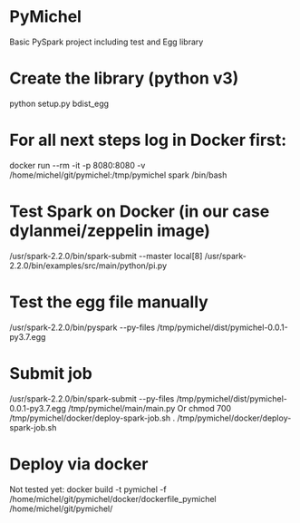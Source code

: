 # PyMichel

Basic PySpark project including test and Egg library

# Create the library (python v3)
python setup.py bdist_egg

# For all next steps log in Docker first:
docker run --rm -it -p 8080:8080 -v /home/michel/git/pymichel:/tmp/pymichel spark /bin/bash

# Test Spark on Docker (in our case dylanmei/zeppelin image) 
/usr/spark-2.2.0/bin/spark-submit --master local[8] /usr/spark-2.2.0/bin/examples/src/main/python/pi.py

# Test the egg file manually
/usr/spark-2.2.0/bin/pyspark --py-files /tmp/pymichel/dist/pymichel-0.0.1-py3.7.egg
<execute any step>

# Submit job
/usr/spark-2.2.0/bin/spark-submit --py-files /tmp/pymichel/dist/pymichel-0.0.1-py3.7.egg /tmp/pymichel/main/main.py
Or
chmod 700 /tmp/pymichel/docker/deploy-spark-job.sh
. /tmp/pymichel/docker/deploy-spark-job.sh

# Deploy via docker
Not tested yet: 
docker build  -t pymichel  -f /home/michel/git/pymichel/docker/dockerfile_pymichel /home/michel/git/pymichel/
